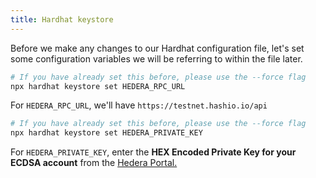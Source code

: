 ```yaml
---
title: Hardhat keystore
---
```


Before we make any changes to our Hardhat configuration file, let's set some configuration variables we will be referring to within the file later.

```bash
# If you have already set this before, please use the --force flag
npx hardhat keystore set HEDERA_RPC_URL
```

For `HEDERA_RPC_URL`, we'll have `https://testnet.hashio.io/api`

```bash
# If you have already set this before, please use the --force flag
npx hardhat keystore set HEDERA_PRIVATE_KEY
```

For `HEDERA_PRIVATE_KEY`, enter the **HEX Encoded Private Key for your ECDSA account** from the [Hedera Portal.](https://portal.hedera.com/)
